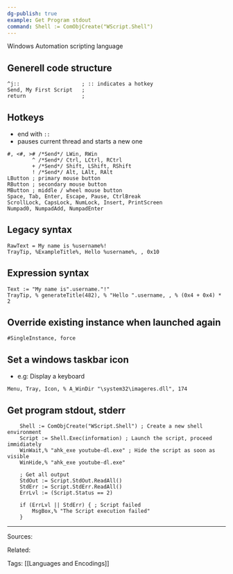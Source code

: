 ```yaml
---
dg-publish: true
example: Get Program stdout
command: Shell := ComObjCreate("WScript.Shell")
---
```


Windows Automation scripting language

## Generell code structure
```ahk
^j::                    ; :: indicates a hotkey
Send, My First Script   ;
return                  ;
```

## Hotkeys
- end with `::`
- pauses current thread and starts a new one
```ahk
#, <#, ># /*Send*/ LWin, RWin
        ^ /*Send*/ Ctrl, LCtrl, RCtrl
        + /*Send*/ Shift, LShift, RShift
        ! /*Send*/ Alt, LAlt, RAlt
LButton ; primary mouse button
RButton ; secondary mouse button
MButton ; middle / wheel mouse button
Space, Tab, Enter, Escape, Pause, CtrlBreak
ScrollLock, CapsLock, NumLock, Insert, PrintScreen
Numpad0, NumpadAdd, NumpadEnter
```

## Legacy syntax
```ahk
RawText = My name is %username%!
TrayTip, %ExampleTitle%, Hello %username%, , 0x10
```
## Expression syntax
```ahk
Text := "My name is".username."!"
TrayTip, % generateTitle(482), % "Hello ".username, , % (0x4 + 0x4) * 2
```


## Override existing instance when launched again
```ahk
#SingleInstance, force
```

## Set a windows taskbar icon
- e.g: Display a keyboard
```ahk
Menu, Tray, Icon, % A_WinDir "\system32\imageres.dll", 174 
```

## Get program stdout, stderr
```ahk
    Shell := ComObjCreate("WScript.Shell") ; Create a new shell environment
	Script := Shell.Exec(information) ; Launch the script, proceed immidiately
	WinWait,% "ahk_exe youtube-dl.exe" ; Hide the script as soon as visible
	WinHide,% "ahk_exe youtube-dl.exe"
	
	; Get all output
	StdOut := Script.StdOut.ReadAll()
	StdErr := Script.StdErr.ReadAll()
	ErrLvl := (Script.Status == 2)	

	if (ErrLvl || StdErr) { ; Script failed
        MsgBox,% "The Script execution failed"
    }
```


---


Sources:

Related:

Tags:
[[Languages and Encodings]]